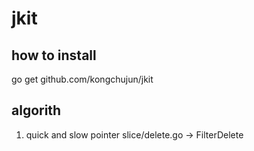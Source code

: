 # jkit
## how to install
go get github.com/kongchujun/jkit

## algorith 
1. quick and slow pointer
slice/delete.go -> FilterDelete